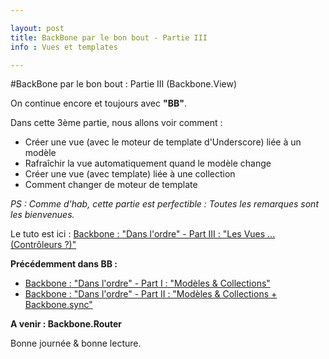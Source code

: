 ```yaml
---

layout: post
title: BackBone par le bon bout - Partie III
info : Vues et templates

---
```


#BackBone par le bon bout : Partie III (Backbone.View)

On continue encore et toujours avec **"BB"**.

Dans cette 3ème partie, nous allons voir comment :

- Créer une vue (avec le moteur de template d'Underscore) liée à un modèle
- Rafraîchir la vue automatiquement quand le modèle change
- Créer une vue (avec template) liée à une collection
- Comment changer de moteur de template

*PS : Comme d'hab, cette partie est perfectible : Toutes les remarques sont les bienvenues.*

Le tuto est ici : [Backbone : "Dans l'ordre" - Part III : "Les Vues ... (Contrôleurs ?)"](https://github.com/k33g/articles/blob/master/2011-08-14-BB-VIEWS.md)

**Précédemment dans BB :**

- [Backbone : "Dans l'ordre" - Part I : "Modèles & Collections"](https://github.com/k33g/articles/blob/master/2011-08-08-BB-MODELS-COLLECTIONS.md)
- [Backbone : "Dans l'ordre" - Part II : "Modèles & Collections + Backbone.sync"](https://github.com/k33g/articles/blob/master/2011-08-10-BB-SYNC.md)

**A venir : Backbone.Router**

Bonne journée & bonne lecture.



